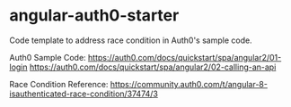 # angular-auth0-starter

Code template to address race condition in Auth0's sample code.

Auth0 Sample Code: 
https://auth0.com/docs/quickstart/spa/angular2/01-login
https://auth0.com/docs/quickstart/spa/angular2/02-calling-an-api

Race Condition Reference:
https://community.auth0.com/t/angular-8-isauthenticated-race-condition/37474/3
